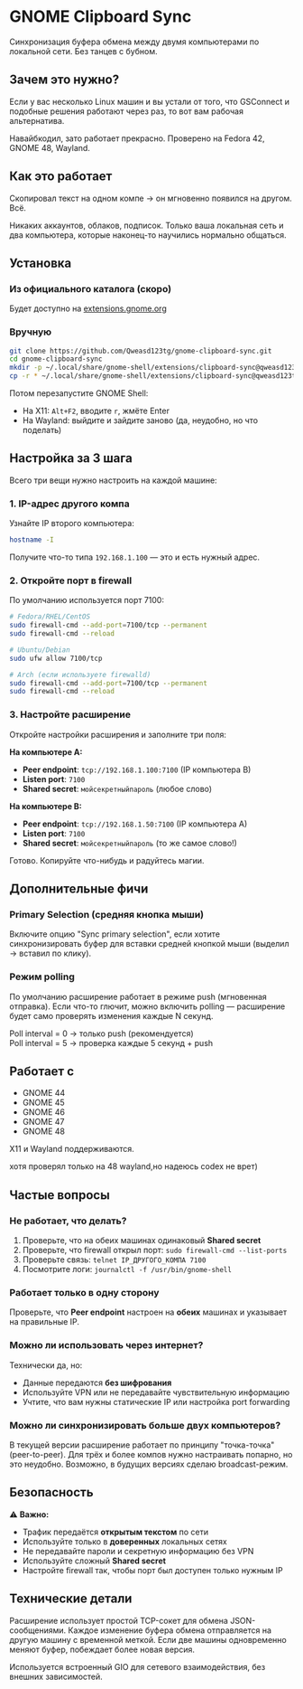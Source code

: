# GNOME Clipboard Sync

Синхронизация буфера обмена между двумя компьютерами по локальной сети. Без танцев с бубном.

## Зачем это нужно?

Если у вас несколько Linux машин и вы устали от того, что GSConnect и подобные решения работают через раз, то вот вам рабочая альтернатива. 

Навайбкодил, зато работает прекрасно. Проверено на Fedora 42, GNOME 48, Wayland.

## Как это работает

Скопировал текст на одном компе → он мгновенно появился на другом. Всё.

Никаких аккаунтов, облаков, подписок. Только ваша локальная сеть и два компьютера, которые наконец-то научились нормально общаться.

## Установка

### Из официального каталога (скоро)
Будет доступно на [extensions.gnome.org](https://extensions.gnome.org)

### Вручную
```bash
git clone https://github.com/Qweasd123tg/gnome-clipboard-sync.git
cd gnome-clipboard-sync
mkdir -p ~/.local/share/gnome-shell/extensions/clipboard-sync@qweasd123tg/
cp -r * ~/.local/share/gnome-shell/extensions/clipboard-sync@qweasd123tg/
```

Потом перезапустите GNOME Shell:
- На X11: `Alt+F2`, вводите `r`, жмёте Enter
- На Wayland: выйдите и зайдите заново (да, неудобно, но что поделать)

## Настройка за 3 шага

Всего три вещи нужно настроить на каждой машине:

### 1. IP-адрес другого компа

Узнайте IP второго компьютера:
```bash
hostname -I
```
Получите что-то типа `192.168.1.100` — это и есть нужный адрес.

### 2. Откройте порт в firewall

По умолчанию используется порт 7100:

```bash
# Fedora/RHEL/CentOS
sudo firewall-cmd --add-port=7100/tcp --permanent
sudo firewall-cmd --reload

# Ubuntu/Debian
sudo ufw allow 7100/tcp

# Arch (если используете firewalld)
sudo firewall-cmd --add-port=7100/tcp --permanent
sudo firewall-cmd --reload
```

### 3. Настройте расширение

Откройте настройки расширения и заполните три поля:

**На компьютере A:**
- **Peer endpoint**: `tcp://192.168.1.100:7100` (IP компьютера B)
- **Listen port**: `7100`
- **Shared secret**: `мойсекретныйпароль` (любое слово)

**На компьютере B:**
- **Peer endpoint**: `tcp://192.168.1.50:7100` (IP компьютера A)
- **Listen port**: `7100`
- **Shared secret**: `мойсекретныйпароль` (то же самое слово!)

Готово. Копируйте что-нибудь и радуйтесь магии.

## Дополнительные фичи

### Primary Selection (средняя кнопка мыши)
Включите опцию "Sync primary selection", если хотите синхронизировать буфер для вставки средней кнопкой мыши (выделил → вставил по клику).

### Режим polling
По умолчанию расширение работает в режиме push (мгновенная отправка). Если что-то глючит, можно включить polling — расширение будет само проверять изменения каждые N секунд.

Poll interval = 0 → только push (рекомендуется)  
Poll interval = 5 → проверка каждые 5 секунд + push

## Работает с

- GNOME 44
- GNOME 45
- GNOME 46
- GNOME 47
- GNOME 48

X11 и Wayland поддерживаются.

хотя проверял только на 48 wayland,но надеюсь codex не врет)

## Частые вопросы

### Не работает, что делать?
1. Проверьте, что на обеих машинах одинаковый **Shared secret**
2. Проверьте, что firewall открыл порт: `sudo firewall-cmd --list-ports`
3. Проверьте связь: `telnet IP_ДРУГОГО_КОМПА 7100`
4. Посмотрите логи: `journalctl -f /usr/bin/gnome-shell`

### Работает только в одну сторону
Проверьте, что **Peer endpoint** настроен на **обеих** машинах и указывает на правильные IP.

### Можно ли использовать через интернет?
Технически да, но:
- Данные передаются **без шифрования**
- Используйте VPN или не передавайте чувствительную информацию
- Учтите, что вам нужны статические IP или настройка port forwarding

### Можно ли синхронизировать больше двух компьютеров?
В текущей версии расширение работает по принципу "точка-точка" (peer-to-peer). Для трёх и более компов нужно настраивать попарно, но это неудобно. Возможно, в будущих версиях сделаю broadcast-режим.

## Безопасность

⚠️ **Важно:**
- Трафик передаётся **открытым текстом** по сети
- Используйте только в **доверенных** локальных сетях
- Не передавайте пароли и секретную информацию без VPN
- Используйте сложный **Shared secret**
- Настройте firewall так, чтобы порт был доступен только нужным IP

## Технические детали

Расширение использует простой TCP-сокет для обмена JSON-сообщениями. Каждое изменение буфера обмена отправляется на другую машину с временной меткой. Если две машины одновременно меняют буфер, побеждает более новая версия.

Используется встроенный GIO для сетевого взаимодействия, без внешних зависимостей.
